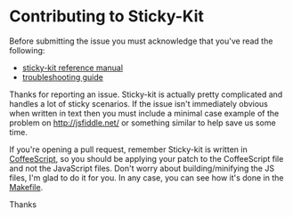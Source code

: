 # Contributing to Sticky-Kit

Before submitting the issue you must acknowledge that you've read the following:

* [sticky-kit reference manual](http://leafo.net/sticky-kit/#reference)
* [troubleshooting guide](https://github.com/leafo/sticky-kit/wiki/Troubleshooting)


Thanks for reporting an issue. Sticky-kit is actually pretty complicated and
handles a lot of sticky scenarios. If the issue isn't immediately obvious when
written in text then you must include a minimal case example of the problem on
<http://jsfiddle.net/> or something similar to help save us some time.

If you're opening a pull request, remember Sticky-kit is written in
[CoffeeScript](http://coffeescript.org/), so you should be applying your patch
to the CoffeeScript file and not the JavaScript files. Don't worry about
building/minifying the JS files, I'm glad to do it for you. In any case, you
can see how it's done in the
[Makefile](https://github.com/leafo/sticky-kit/blob/master/Makefile).

Thanks
